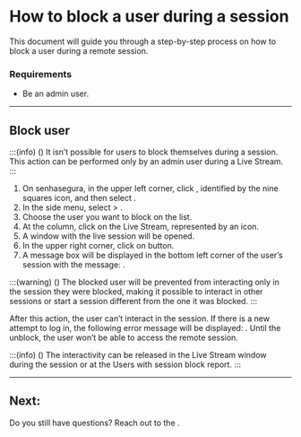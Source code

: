 # How to block a user during a session 

This document will guide you through a step-by-step process on how to block a user during a remote session.

### Requirements
* Be an admin user.

---
## Block user
:::(info) ()
It isn’t possible for users to block themselves during a session. This action can be performed only by an admin user during a Live Stream.
:::

1. On senhasegura, in the upper left corner, click , identified by the nine squares icon, and then select .
2. In the side menu, select  >  .
3. Choose the user you want to block on the list.
4. At the  column, click on the Live Stream, represented by an  icon.
5. A window with the live session will be opened.
6. In the upper right corner, click on  button.
7. A message box will be displayed in the bottom left corner of the user’s session with the message: .

:::(warning) ()
The blocked user will be prevented from interacting only in the session they were blocked, making it possible to interact in other sessions or start a session different from the one it was blocked.
:::

After this action, the user can’t interact in the session. If there is a new attempt to log in, the following error message will be displayed: . Until the unblock, the user won’t be able to access the remote session.

:::(info) ()
The interactivity can be released in the Live Stream window during the session or at the Users with session block report.
:::

---
## Next:



Do you still have questions? Reach out to the .